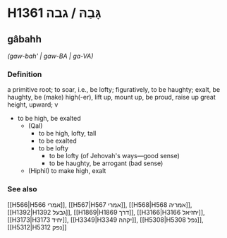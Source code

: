 # H1361 גָּבַהּ / גבה

## gâbahh

_(gaw-bah' | ɡaw-BA | ɡa-VA)_

### Definition

a primitive root; to soar, i.e., be lofty; figuratively, to be haughty; exalt, be haughty, be (make) high(-er), lift up, mount up, be proud, raise up great height, upward; v

- to be high, be exalted
  - (Qal)
    - to be high, lofty, tall
    - to be exalted
    - to be lofty
      - to be lofty (of Jehovah's ways—good sense)
      - to be haughty, be arrogant (bad sense)
  - (Hiphil) to make high, exalt

### See also

[[H566|H566 אמרי]], [[H567|H567 אמרי]], [[H568|H568 אמריה]], [[H1392|H1392 גבעל]], [[H1869|H1869 דרך]], [[H3166|H3166 יחזיאל]], [[H3173|H3173 יחיד]], [[H3349|H3349 יקהה]], [[H5308|H5308 נפל]], [[H5312|H5312 נפק]]

